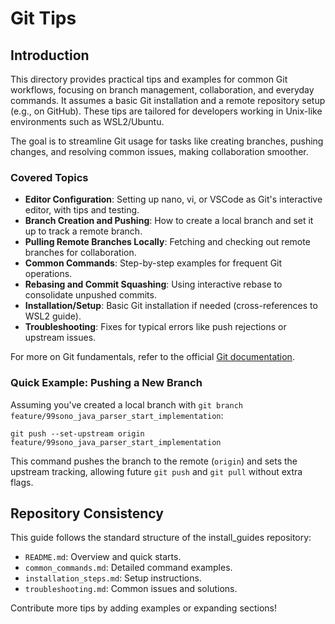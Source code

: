 # Git Tips

## Introduction
This directory provides practical tips and examples for common Git workflows, focusing on branch management, collaboration, and everyday commands. It assumes a basic Git installation and a remote repository setup (e.g., on GitHub). These tips are tailored for developers working in Unix-like environments such as WSL2/Ubuntu.

The goal is to streamline Git usage for tasks like creating branches, pushing changes, and resolving common issues, making collaboration smoother.

### Covered Topics
- **Editor Configuration**: Setting up nano, vi, or VSCode as Git's interactive editor, with tips and testing.
- **Branch Creation and Pushing**: How to create a local branch and set it up to track a remote branch.
- **Pulling Remote Branches Locally**: Fetching and checking out remote branches for collaboration.
- **Common Commands**: Step-by-step examples for frequent Git operations.
- **Rebasing and Commit Squashing**: Using interactive rebase to consolidate unpushed commits.
- **Installation/Setup**: Basic Git installation if needed (cross-references to WSL2 guide).
- **Troubleshooting**: Fixes for typical errors like push rejections or upstream issues.

For more on Git fundamentals, refer to the official [Git documentation](https://git-scm.com/docs).

### Quick Example: Pushing a New Branch
Assuming you've created a local branch with `git branch feature/99sono_java_parser_start_implementation`:

```
git push --set-upstream origin feature/99sono_java_parser_start_implementation
```

This command pushes the branch to the remote (`origin`) and sets the upstream tracking, allowing future `git push` and `git pull` without extra flags.

## Repository Consistency
This guide follows the standard structure of the install_guides repository:
- `README.md`: Overview and quick starts.
- `common_commands.md`: Detailed command examples.
- `installation_steps.md`: Setup instructions.
- `troubleshooting.md`: Common issues and solutions.

Contribute more tips by adding examples or expanding sections!
